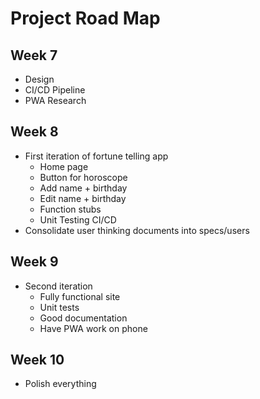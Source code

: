 # Project Road Map

## Week 7
- Design
- CI/CD Pipeline
- PWA Research

## Week 8

- First iteration of fortune telling app
	- Home page
	- Button for horoscope
	- Add name + birthday
	- Edit name + birthday
	- Function stubs
	- Unit Testing CI/CD
- Consolidate user thinking documents into specs/users

## Week 9
- Second iteration
	- Fully functional site
	- Unit tests
	- Good documentation
	- Have PWA work on phone

## Week 10
- Polish everything
